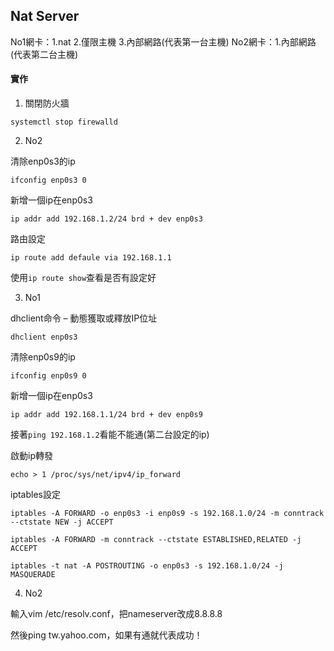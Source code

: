 ## Nat Server
No1網卡：1.nat 2.僅限主機 3.內部網路(代表第一台主機)
No2網卡：1.內部網路(代表第二台主機)
#### 實作
1.	關閉防火牆
```
systemctl stop firewalld
```
2.	No2

清除enp0s3的ip
```
ifconfig enp0s3 0
```
新增一個ip在enp0s3
```
ip addr add 192.168.1.2/24 brd + dev enp0s3
```
路由設定
```
ip route add defaule via 192.168.1.1
```
使用`ip route show`查看是否有設定好

3.	No1

dhclient命令 – 動態獲取或釋放IP位址
```
dhclient enp0s3
```
清除enp0s9的ip
```
ifconfig enp0s9 0
```
新增一個ip在enp0s3
```
ip addr add 192.168.1.1/24 brd + dev enp0s9
```
接著`ping 192.168.1.2`看能不能通(第二台設定的ip)

啟動ip轉發
```
echo > 1 /proc/sys/net/ipv4/ip_forward
```
iptables設定
```
iptables -A FORWARD -o enp0s3 -i enp0s9 -s 192.168.1.0/24 -m conntrack --ctstate NEW -j ACCEPT
```
```
iptables -A FORWARD -m conntrack --ctstate ESTABLISHED,RELATED -j ACCEPT
```
```
iptables -t nat -A POSTROUTING -o enp0s3 -s 192.168.1.0/24 -j MASQUERADE
```
4.	No2

輸入vim /etc/resolv.conf，把nameserver改成8.8.8.8

然後ping tw.yahoo.com，如果有通就代表成功！


